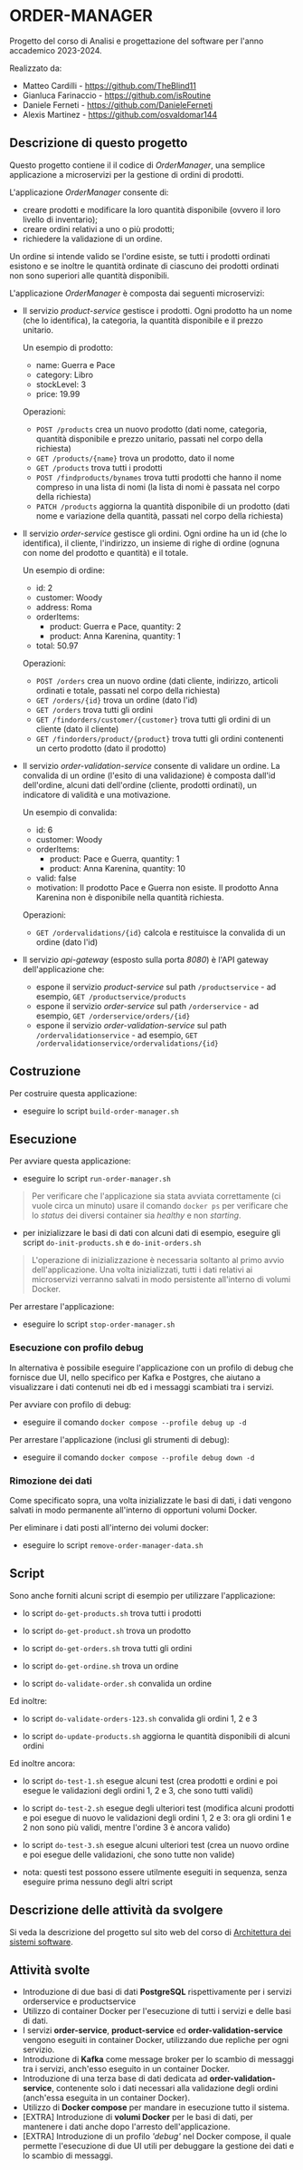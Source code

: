 # ORDER-MANAGER

Progetto del corso di Analisi e progettazione del software per l'anno accademico 2023-2024. 

Realizzato da:
- Matteo Cardilli - <https://github.com/TheBlind11>
- Gianluca Farinaccio - <https://github.com/isRoutine>
- Daniele Ferneti - <https://github.com/DanieleFerneti>
- Alexis Martinez - <https://github.com/osvaldomar144>

## Descrizione di questo progetto 

Questo progetto contiene il il codice di *OrderManager*, una semplice applicazione a microservizi per la gestione di ordini di prodotti. 

L'applicazione *OrderManager* consente di: 
* creare prodotti e modificare la loro quantità disponibile (ovvero il loro livello di inventario);
* creare ordini relativi a uno o più prodotti; 
* richiedere la validazione di un ordine. 

Un ordine si intende valido se l'ordine esiste, se tutti i prodotti ordinati esistono 
e se inoltre le quantità ordinate di ciascuno dei prodotti ordinati non sono superiori alle quantità disponibili. 


L'applicazione *OrderManager* è composta dai seguenti microservizi: 

* Il servizio *product-service* gestisce i prodotti. 
  Ogni prodotto ha un nome (che lo identifica), la categoria, la quantità disponibile e il prezzo unitario. 
  
  Un esempio di prodotto: 
  * name: Guerra e Pace
  * category: Libro 
  * stockLevel: 3
  * price: 19.99
  
  Operazioni: 
  * `POST /products` crea un nuovo prodotto (dati nome, categoria, quantità disponibile e prezzo unitario, passati nel corpo della richiesta)
  * `GET /products/{name}` trova un prodotto, dato il nome 
  * `GET /products` trova tutti i prodotti 
  * `POST /findproducts/bynames` trova tutti prodotti che hanno il nome compreso in una lista di nomi (la lista di nomi è passata nel corpo della richiesta) 
  * `PATCH /products` aggiorna la quantità disponibile di un prodotto (dati nome e variazione della quantità, passati nel corpo della richiesta) 
  
* Il servizio *order-service* gestisce gli ordini. 
  Ogni ordine ha un id (che lo identifica), il cliente, l'indirizzo, un insieme di righe di ordine (ognuna con nome del prodotto e quantità) e il totale. 
  
  Un esempio di ordine: 
  * id: 2
  * customer: Woody
  * address: Roma 
  * orderItems: 
    * product: Guerra e Pace, quantity: 2
    * product: Anna Karenina, quantity: 1
  * total: 50.97 

  Operazioni: 
  * `POST /orders` crea un nuovo ordine (dati cliente, indirizzo, articoli ordinati e totale, passati nel corpo della richiesta)
  * `GET /orders/{id}` trova un ordine (dato l'id) 
  * `GET /orders` trova tutti gli ordini  
  * `GET /findorders/customer/{customer}` trova tutti gli ordini di un cliente (dato il cliente)  
  * `GET /findorders/product/{product}` trova tutti gli ordini contenenti un certo prodotto (dato il prodotto)  

* Il servizio *order-validation-service* consente di validare un ordine. 
  La convalida di un ordine (l'esito di una validazione) è composta dall'id dell'ordine, alcuni dati dell'ordine (cliente, prodotti ordinati), un indicatore di validità e una motivazione. 
  
  Un esempio di convalida: 
  * id: 6
  * customer: Woody
  * orderItems: 
    * product: Pace e Guerra, quantity: 1
    * product: Anna Karenina, quantity: 10
  * valid: false 
  * motivation: Il prodotto Pace e Guerra non esiste. Il prodotto Anna Karenina non è disponibile nella quantità richiesta. 

  Operazioni: 
  * `GET /ordervalidations/{id}` calcola e restituisce la convalida di un ordine (dato l'id) 

* Il servizio *api-gateway* (esposto sulla porta *8080*) è l'API gateway dell'applicazione che: 
  * espone il servizio *product-service* sul path `/productservice` - ad esempio, `GET /productservice/products`
  * espone il servizio *order-service* sul path `/orderservice` - ad esempio, `GET /orderservice/orders/{id}`
  * espone il servizio *order-validation-service* sul path `/ordervalidationservice` - ad esempio, `GET /ordervalidationservice/ordervalidations/{id}`


## Costruzione 

Per costruire questa applicazione: 

* eseguire lo script `build-order-manager.sh`


## Esecuzione 

Per avviare questa applicazione: 
* eseguire lo script `run-order-manager.sh`

> Per verificare che l'applicazione sia stata avviata correttamente (ci vuole circa un minuto) usare il comando `docker ps` per verificare
> che lo *status* dei diversi container sia *healthy* e non *starting*.
 
* per inizializzare le basi di dati con alcuni dati di esempio, eseguire gli script `do-init-products.sh` e `do-init-orders.sh` <br>
> L'operazione di inizializzazione è necessaria soltanto al primo avvio dell'applicazione. Una volta inizializzati, tutti i dati relativi ai microservizi
> verranno salvati in modo persistente all'interno di volumi Docker.

Per arrestare l'applicazione: 
* eseguire lo script `stop-order-manager.sh`

### Esecuzione con profilo debug
In alternativa è possibile eseguire l'applicazione con un profilo di debug che fornisce due UI, nello specifico per Kafka e Postgres, che aiutano a visualizzare i dati contenuti nei db ed i messaggi scambiati tra i servizi.

Per avviare con profilo di debug: 
* eseguire il comando `docker compose --profile debug up -d`

Per arrestare l'applicazione (inclusi gli strumenti di debug): 
* eseguire il comando `docker compose --profile debug down -d`

### Rimozione dei dati
Come specificato sopra, una volta inizializzate le basi di dati, i dati vengono salvati in modo permanente all'interno di opportuni volumi Docker.  

Per eliminare i dati posti all'interno dei volumi docker: 
* eseguire lo script `remove-order-manager-data.sh` 

## Script
Sono anche forniti alcuni script di esempio per utilizzare l'applicazione: 

* lo script `do-get-products.sh` trova tutti i prodotti 

* lo script `do-get-product.sh` trova un prodotto 

* lo script `do-get-orders.sh` trova tutti gli ordini 

* lo script `do-get-ordine.sh` trova un ordine 

* lo script `do-validate-order.sh` convalida un ordine 

Ed inoltre: 

* lo script `do-validate-orders-123.sh` convalida gli ordini 1, 2 e 3

* lo script `do-update-products.sh` aggiorna le quantità disponibili di alcuni ordini 

Ed inoltre ancora: 

* lo script `do-test-1.sh` esegue alcuni test (crea prodotti e ordini e poi esegue le validazioni degli ordini 1, 2 e 3, che sono tutti validi)

* lo script `do-test-2.sh` esegue degli ulteriori test (modifica alcuni prodotti e poi esegue di nuovo le validazioni degli ordini 1, 2 e 3: ora gli ordini 1 e 2 non sono più validi, mentre l'ordine 3 è ancora valido)

* lo script `do-test-3.sh` esegue alcuni ulteriori test (crea un nuovo ordine e poi esegue delle validazioni, che sono tutte non valide)

* nota: questi test possono essere utilmente eseguiti in sequenza, senza eseguire prima nessuno degli altri script  

## Descrizione delle attività da svolgere 
Si veda la descrizione del progetto sul sito web del corso di [Architettura dei sistemi software](http://cabibbo.inf.uniroma3.it/asw/).

## Attività svolte

* Introduzione di due basi di dati **PostgreSQL** rispettivamente per i servizi orderservice e productservice
* Utilizzo di container Docker per l'esecuzione di tutti i servizi e delle basi di dati.
* I servizi **order-service**, **product-service** ed **order-validation-service** vengono eseguiti in container Docker, utilizzando due repliche per ogni servizio.
* Introduzione di **Kafka** come message broker per lo scambio di messaggi tra i servizi, anch'esso eseguito in un container Docker.
* Introduzione di una terza base di dati dedicata ad **order-validation-service**, contenente solo i dati necessari alla validazione degli ordini (anch'essa eseguita in un container Docker). 
* Utilizzo di **Docker compose** per mandare in esecuzione tutto il sistema.
* [EXTRA] Introduzione di **volumi Docker** per le basi di dati, per mantenere i dati anche dopo l'arresto dell'applicazione.
* [EXTRA] Introduzione di un profilo *'debug'* nel Docker compose, il quale permette l'esecuzione di due UI utili per debuggare la gestione dei dati e lo scambio di messaggi.